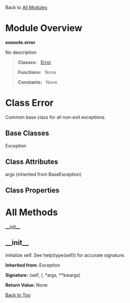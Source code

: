 Back to [All Modules](https://github.com/pyrustic/blob/master/docs/modules/README.md#readme)

# Module Overview

**exonote.error**
 
No description

> **Classes:** &nbsp; [Error](https://github.com/pyrustic/blob/master/docs/modules/content/exonote.error/content/classes/Error.md#class-error)
>
> **Functions:** &nbsp; None
>
> **Constants:** &nbsp; None

# Class Error
Common base class for all non-exit exceptions.

## Base Classes
Exception

## Class Attributes
args (inherited from BaseException)

## Class Properties


# All Methods
[\_\_init\_\_](#__init__)

## \_\_init\_\_
Initialize self.  See help(type(self)) for accurate signature.

**Inherited from:** Exception

**Signature:** (self, /, \*args, \*\*kwargs)





**Return Value:** None

[Back to Top](#module-overview)



